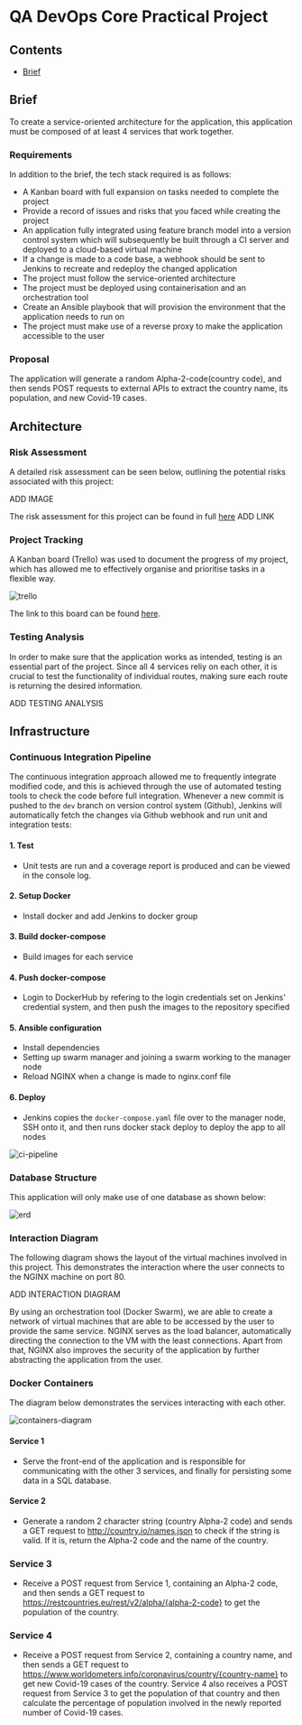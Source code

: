 # QA DevOps Core Practical Project

## Contents
- [Brief](#brief)

## Brief
To create a service-oriented architecture for the application, this application must be composed of at least 4 services that work together.

### Requirements
In addition to the brief, the tech stack required is as follows:

- A Kanban board with full expansion on tasks needed to complete the project
- Provide a record of issues and risks that you faced while creating the project
- An application fully integrated using feature branch model into a version control system which will subsequently be built through a CI server and deployed to a cloud-based virtual machine
- If a change is made to a code base, a webhook should be sent to Jenkins to recreate and redeploy the changed application
- The project must follow the service-oriented architecture
- The project must be deployed using containerisation and an orchestration tool
- Create an Ansible playbook that will provision the environment that the application needs to run on
- The project must make use of a reverse proxy to make the application accessible to the user

### Proposal
The application will generate a random Alpha-2-code(country code), and then sends POST requests to external APIs to extract the country name, its population, and new Covid-19 cases.

## Architecture

### Risk Assessment
A detailed risk assessment can be seen below, outlining the potential risks associated with this project:

ADD IMAGE

The risk assessment for this project can be found in full [here](LINK) ADD LINK

### Project Tracking
A Kanban board (Trello) was used to document the progress of my project, which has allowed me to effectively organise and prioritise tasks in a flexible way.

![trello](https://user-images.githubusercontent.com/54101378/120698979-b2022680-c4a7-11eb-9327-243fc5d44021.png)

The link to this board can be found [here](https://trello.com/b/3ikIXUKP/qa-devops-core-practical-project).

### Testing Analysis
In order to make sure that the application works as intended, testing is an essential part of the project. Since all 4 services reliy on each other, it is crucial to test the functionality of individual routes, making sure each route is returning the desired information.

ADD TESTING ANALYSIS

## Infrastructure

### Continuous Integration Pipeline
The continuous integration approach allowed me to frequently integrate modified code, and this is achieved through the use of automated testing tools to check the code before full integration. Whenever a new commit is pushed to the `dev` branch on version control system (Github), Jenkins will automatically fetch the changes via Github webhook and run unit and integration tests:

#### 1. Test
- Unit tests are run and a coverage report is produced and can be viewed in the console log.

#### 2. Setup Docker
- Install docker and add Jenkins to docker group

#### 3. Build docker-compose
- Build images for each service

#### 4. Push docker-compose
- Login to DockerHub by refering to the login credentials set on Jenkins' credential system, and then push the images to the repository specified

#### 5. Ansible configuration
- Install dependencies
- Setting up swarm manager and joining a swarm working to the manager node
- Reload NGINX when a change is made to nginx.conf file

#### 6. Deploy
- Jenkins copies the `docker-compose.yaml` file over to the manager node, SSH onto it, and then runs docker stack deploy to deploy the app to all nodes

![ci-pipeline](https://user-images.githubusercontent.com/54101378/120700876-1de58e80-c4aa-11eb-824c-95898e74c6cb.jpg)

### Database Structure
This application will only make use of one database as shown below:

![erd](https://user-images.githubusercontent.com/54101378/120701241-82a0e900-c4aa-11eb-8445-52ed2a3a706b.jpg)

### Interaction Diagram
The following diagram shows the layout of the virtual machines involved in this project. This demonstrates the interaction where the user connects to the NGINX machine on port 80.

ADD INTERACTION DIAGRAM

By using an orchestration tool (Docker Swarm), we are able to create a network of virtual machines that are able to be accessed by the user to provide the same service. NGINX serves as the load balancer, automatically directing the connection to the VM with the least connections. Apart from that, NGINX also improves the security of the application by further abstracting the application from the user.

### Docker Containers
The diagram below demonstrates the services interacting with each other.

![containers-diagram](https://user-images.githubusercontent.com/54101378/120701835-4621bd00-c4ab-11eb-81cd-2ee8a4d62496.jpg)

#### Service 1 
- Serve the front-end of the application and is responsible for communicating with the other 3 services, and finally for persisting some data in a SQL database.

#### Service 2
- Generate a random 2 character string (country Alpha-2 code) and sends a GET request to http://country.io/names.json to check if the string is valid. If it is, return the Alpha-2 code and the name of the country.

### Service 3
- Receive a POST request from Service 1, containing an Alpha-2 code, and then sends a GET request to https://restcountries.eu/rest/v2/alpha/{alpha-2-code} to get the population of the country.

### Service 4
- Receive a POST request from Service 2, containing a country name, and then sends a GET request to https://www.worldometers.info/coronavirus/country/{country-name} to get new Covid-19 cases of the country. Service 4 also receives a POST request from Service 3 to get the population of that country and then calculate the percentage of population involved in the newly reported number of Covid-19 cases.